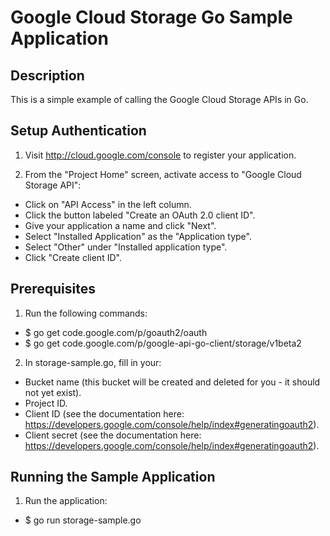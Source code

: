 # Google Cloud Storage Go Sample Application

## Description
This is a simple example of calling the Google Cloud Storage APIs in Go.

## Setup Authentication
1) Visit http://cloud.google.com/console to register your application.

2) From the "Project Home" screen, activate access to "Google Cloud Storage API":
- Click on "API Access" in the left column.
- Click the button labeled "Create an OAuth 2.0 client ID".
- Give your application a name and click "Next".
- Select "Installed Application" as the "Application type".
- Select "Other" under "Installed application type".
- Click "Create client ID".

## Prerequisites
1) Run the following commands:
* $ go get code.google.com/p/goauth2/oauth
* $ go get code.google.com/p/google-api-go-client/storage/v1beta2

2) In storage-sample.go, fill in your:
- Bucket name (this bucket will be created and deleted for you - it
      should not yet exist).
- Project ID.
- Client ID (see the documentation here: https://developers.google.com/console/help/index#generatingoauth2).
- Client secret (see the documentation here: https://developers.google.com/console/help/index#generatingoauth2).

## Running the Sample Application
1) Run the application:
  * $ go run storage-sample.go
